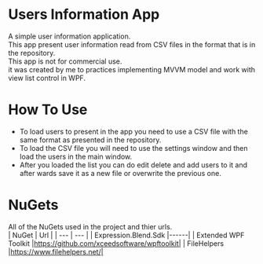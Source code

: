 # Users Information App
A simple user information application. <br/>
This app present user information read from CSV files in the format that is in the repository. <br/>
This app is not for commercial use. <br/>
it was created by me to practices implementing MVVM model and work with view list control in WPF. <br/>

# How To Use
- To load users to present in the app you need to use a CSV file with the same format as presented in the repository. <br/>
- To load the CSV file you will need to use the settings window and then load the users in the main window. <br/>
- After you loaded the list you can do edit delete and add users to it and after wards save it as a new file or overwrite the previous one. <br/>

# NuGets
All of the NuGets used in the project and thier urls.<br/>
| NuGet | Url |
| --- | --- |
| Expression.Blend.Sdk |------|
| Extended WPF Toolkit |https://github.com/xceedsoftware/wpftoolkit|
| FileHelpers |https://www.filehelpers.net/|

